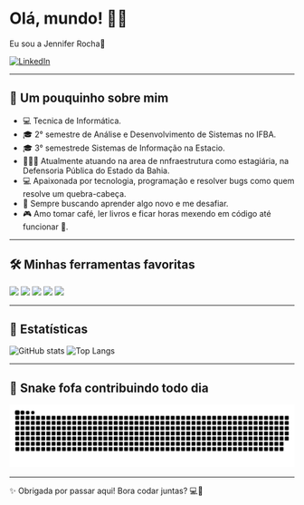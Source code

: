 # Olá, mundo! 🌸✨  
Eu sou a Jennifer Rocha🦋

[![LinkedIn](https://img.shields.io/badge/LinkedIn-RochaJennifer-ff69b4?style=for-the-badge&logo=linkedin&logoColor=white)](https://www.linkedin.com/in/roberto-silva-barreto-9b3a48210/)

---

## 🧠 Um pouquinho sobre mim

- 💻 Tecnica de Informática.
- 🎓 2° semestre de Análise e Desenvolvimento de Sistemas no IFBA.
- 🎓 3° semestrede Sistemas de Informação na Estacio.
- 👨🏽‍💼 Atualmente atuando na area de nnfraestrutura como estagiária, na Defensoria Pública do Estado da Bahia.
- 💻 Apaixonada por tecnologia, programação e resolver bugs como quem resolve um quebra-cabeça.
- 🌈 Sempre buscando aprender algo novo e me desafiar.
- 🎮 Amo tomar café, ler livros e ficar horas mexendo em código até funcionar 🫶.

---

## 🛠️ Minhas ferramentas favoritas

<div style="display:inline_block">
  <img src="https://img.shields.io/badge/C-00599C?style=for-the-badge&logo=c&logoColor=white"/>
  <img src="https://img.shields.io/badge/HTML5-ff69b4?style=for-the-badge&logo=html5&logoColor=white"/>
  <img src="https://img.shields.io/badge/CSS3-db7093?style=for-the-badge&logo=css3&logoColor=white"/>
  <img src="https://img.shields.io/badge/JavaScript-ffc0cb?style=for-the-badge&logo=javascript&logoColor=black"/>
  <img src="https://img.shields.io/badge/Python-f8c8dc?style=for-the-badge&logo=python&logoColor=black"/>
</div>

---

## 💖 Estatísticas

<div>
  <img height="180em" src="https://github-readme-stats.vercel.app/api?username=RochaJennifer&show_icons=true&theme=rose_pine&rank_icon=github" alt="GitHub stats"/>
  <img height="180em" src="https://github-readme-stats.vercel.app/api/top-langs/?username=RochaJennifer&layout=donut&theme=rose_pine" alt="Top Langs"/>
</div>

---

## 🐍 Snake fofa contribuindo todo dia

<picture>
  <img alt="snake animation dark" src="https://raw.githubusercontent.com/RochaJennifer/RochaJennifer/output/dist/github-contribution-grid-snake-dark.svg">
</picture>

---

✨ Obrigada por passar aqui! Bora codar juntas? 💻💜

